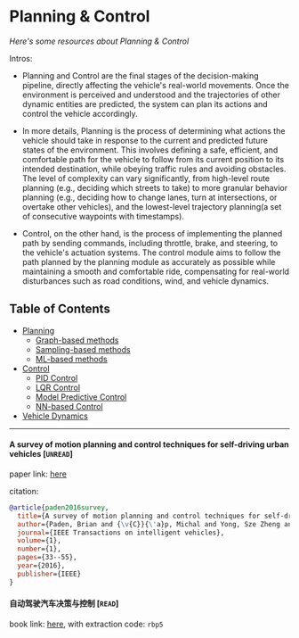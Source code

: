 # Planning & Control
*Here's some resources about Planning & Control*

Intros:
* Planning and Control are the final stages of the decision-making pipeline, directly affecting the vehicle's real-world movements. Once the environment is perceived and understood and the trajectories of other dynamic entities are predicted, the system can plan its actions and control the vehicle accordingly.

* In more details, Planning is the process of determining what actions the vehicle should take in response to the current and predicted future states of the environment. This involves defining a safe, efficient, and comfortable path for the vehicle to follow from its current position to its intended destination, while obeying traffic rules and avoiding obstacles. The level of complexity can vary significantly, from high-level route planning (e.g., deciding which streets to take) to more granular behavior planning (e.g., deciding how to change lanes, turn at intersections, or overtake other vehicles), and the lowest-level trajectory planning(a set of consecutive waypoints with timestamps).

* Control, on the other hand, is the process of implementing the planned path by sending commands, including throttle, brake, and steering, to the vehicle's actuation systems. The control module aims to follow the path planned by the planning module as accurately as possible while maintaining a smooth and comfortable ride, compensating for real-world disturbances such as road conditions, wind, and vehicle dynamics.


## Table of Contents
* [Planning](planning/README.md)
  * [Graph-based methods](planning/graph_based.md)
  * [Sampling-based methods](planning/sampling_based.md)
  * [ML-based methods](planning/ML_based.md)
* [Control](control/README.md)
  * [PID Control](control/PID.md)
  * [LQR Control](control/LQR.md)
  * [Model Predictive Control](control/MPC.md)
  * [NN-based Control](NN_based.md)
* [Vehicle Dynamics](vehicle_dynamics/README.md)

---

#### A survey of motion planning and control techniques for self-driving urban vehicles [`UNREAD`]

paper link: [here](https://arxiv.org/pdf/1604.07446)

citation: 
```bibtex
@article{paden2016survey,
  title={A survey of motion planning and control techniques for self-driving urban vehicles},
  author={Paden, Brian and {\v{C}}{\'a}p, Michal and Yong, Sze Zheng and Yershov, Dmitry and Frazzoli, Emilio},
  journal={IEEE Transactions on intelligent vehicles},
  volume={1},
  number={1},
  pages={33--55},
  year={2016},
  publisher={IEEE}
}
```
    

#### 自动驾驶汽车决策与控制 [`READ`]
book link: [here](https://pan.baidu.com/s/1NzGlsmQqV5hbloFI11QKDg), with extraction code: `rbp5`


